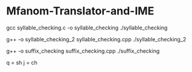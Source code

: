 # Mfanom-Translator-and-IME

gcc syllable_checking.c -o syllable_checking
./syllable_checking

g++ -o syllable_checking_2 syllable_checking.cpp
./syllable_checking_2

g++ -o suffix_checking suffix_checking.cpp
./suffix_checking



q = sh
j = ch